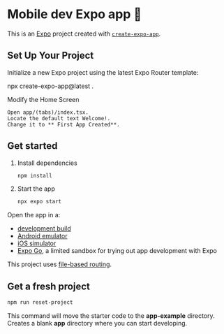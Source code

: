 # Mobile dev Expo app 👋

This is an [Expo](https://expo.dev) project created with [`create-expo-app`](https://www.npmjs.com/package/create-expo-app).

## Set Up Your Project

   Initialize a new Expo project using the latest Expo Router template:

   npx create-expo-app@latest .

   Modify the Home Screen

    Open app/(tabs)/index.tsx.
    Locate the default text Welcome!.
    Change it to ** First App Created**.

## Get started

1. Install dependencies

   ```bash
   npm install
   ```

2. Start the app

   ```bash
   npx expo start
   ```

Open the app in a:

- [development build](https://docs.expo.dev/develop/development-builds/introduction/)
- [Android emulator](https://docs.expo.dev/workflow/android-studio-emulator/)
- [iOS simulator](https://docs.expo.dev/workflow/ios-simulator/)
- [Expo Go](https://expo.dev/go), a limited sandbox for trying out app development with Expo

 This project uses [file-based routing](https://docs.expo.dev/router/introduction).

## Get a fresh project

```bash
npm run reset-project
```

This command will move the starter code to the **app-example** directory.
Creates a blank **app** directory where you can start developing.

